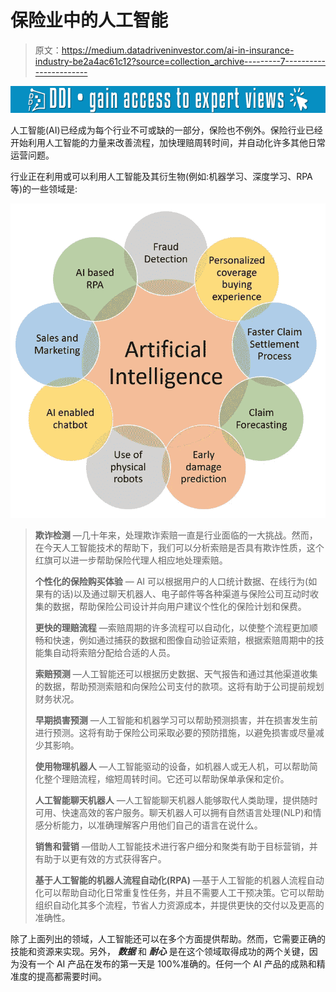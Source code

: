# 保险业中的人工智能

> 原文：<https://medium.datadriveninvestor.com/ai-in-insurance-industry-be2a4ac61c12?source=collection_archive---------7----------------------->

[![](img/8c8123eeb85534cf6dc6270bcc87782b.png)](http://www.track.datadriveninvestor.com/1B9E)

人工智能(AI)已经成为每个行业不可或缺的一部分，保险也不例外。保险行业已经开始利用人工智能的力量来改善流程，加快理赔周转时间，并自动化许多其他日常运营问题。

行业正在利用或可以利用人工智能及其衍生物(例如:机器学习、深度学习、RPA 等)的一些领域是:

![](img/977154365cad9673b90d0fe10e73c4d8.png)

> **欺诈检测** —几十年来，处理欺诈索赔一直是行业面临的一大挑战。然而，在今天人工智能技术的帮助下，我们可以分析索赔是否具有欺诈性质，这个红旗可以进一步帮助保险代理人相应地处理索赔。
> 
> **个性化的保险购买体验** — AI 可以根据用户的人口统计数据、在线行为(如果有的话)以及通过聊天机器人、电子邮件等各种渠道与保险公司互动时收集的数据，帮助保险公司设计并向用户建议个性化的保险计划和保费。
> 
> **更快的理赔流程** —索赔周期的许多流程可以自动化，以使整个流程更加顺畅和快速，例如通过捕获的数据和图像自动验证索赔，根据索赔周期中的技能集自动将索赔分配给合适的人员。
> 
> **索赔预测** —人工智能还可以根据历史数据、天气报告和通过其他渠道收集的数据，帮助预测索赔和向保险公司支付的款项。这将有助于公司提前规划财务状况。
> 
> **早期损害预测** —人工智能和机器学习可以帮助预测损害，并在损害发生前进行预测。这将有助于保险公司采取必要的预防措施，以避免损害或尽量减少其影响。
> 
> **使用物理机器人** —人工智能驱动的设备，如机器人或无人机，可以帮助简化整个理赔流程，缩短周转时间。它还可以帮助保单承保和定价。
> 
> **人工智能聊天机器人** —人工智能聊天机器人能够取代人类助理，提供随时可用、快速高效的客户服务。聊天机器人可以拥有自然语言处理(NLP)和情感分析能力，以准确理解客户用他们自己的语言在说什么。
> 
> **销售和营销** —借助人工智能技术进行客户细分和聚类有助于目标营销，并有助于以更有效的方式获得客户。
> 
> **基于人工智能的机器人流程自动化(RPA)** —基于人工智能的机器人流程自动化可以帮助自动化日常重复性任务，并且不需要人工干预决策。它可以帮助组织自动化其多个流程，节省人力资源成本，并提供更快的交付以及更高的准确性。

除了上面列出的领域，人工智能还可以在多个方面提供帮助。然而，它需要正确的技能和资源来实现。另外， ***数据*** 和 ***耐心*** 是在这个领域取得成功的两个关键，因为没有一个 AI 产品在发布的第一天是 100%准确的。任何一个 AI 产品的成熟和精准度的提高都需要时间。